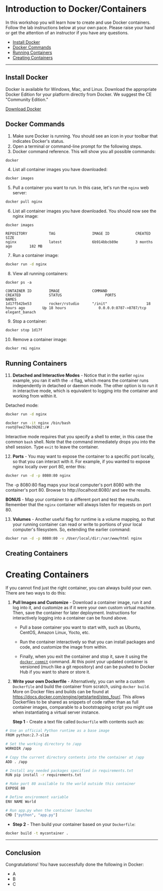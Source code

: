 # Introduction to Docker/Containers

In this workshop you will learn how to create and use Docker containers. Follow the lab instructions below at your own pace. Please raise your hand or get the attention of an instructor if you have any questions.

* [Install Docker](#install-docker)
* [Docker Commands](#docker-commands)
* [Running Containers](#running-containers)
* [Creating Containers](#creating-containers)

- - -

## Install Docker
Docker is available for Windows, Mac, and Linux. Download the appropriate Docker Edition for your platform directly from Docker. We suggest the CE "Community Edition."

[Download Docker](https://www.docker.com/)

## Docker Commands
1. Make sure Docker is running. You should see an icon in your toolbar that indicates Docker's status.
2. Open a terminal or command-line prompt for the following steps.
3. Docker command reference. This will show you all possible commands:

```bash
docker
```

4. List all container images you have downloaded:

```bash
docker images
```

5. Pull a container you want to run. In this case, let's run the `nginx` web server:

```bash
docker pull nginx
```

6. List all container images you have downloaded. You should now see the nginx image:

```
docker images

REPOSITORY          TAG                 IMAGE ID            CREATED             SIZE
nginx               latest              6b914bbcb89e        3 months ago        182 MB
```

7. Run a container image:

```bash
docker run -d nginx
```

8. View all running containers:

```
docker ps -a

CONTAINER ID        IMAGE               COMMAND                  CREATED             STATUS                    PORTS                    NAMES
1d17f542be53        rocker/rstudio      "/init"                  18 hours ago        Up 18 hours               0.0.0.0:8787->8787/tcp   elegant_banach
```

9. Stop a container:

```bash
docker stop 1d17f
```

10. Remove a container image:

```bash
docker rmi nginx
```

## Running Containers

11. **Detached and Interactive Modes** - Notice that in the earlier `nginx` example, you ran it with the `-d` flag, which means the container runs independently in detached or daemon mode. The other option is to run it in interactive mode, which is equivalent to logging into the container and working from within it.

Detached mode:

```bash
docker run -d nginx
```

```bash
docker run -it nginx /bin/bash
root@7ee278e39202:/#
```

Interactive mode requires that you specify a shell to enter, in this case the common `bash` shell. Note that the command immediately drops you into the shell session. Type `exit` to leave the container.

12. **Ports** - You may want to expose the container to a specific port locally, so that you can interact with it.
For example, if you wanted to expose nginx locally over port 80, enter this:

```bash
docker run -d -p 8080:80 nginx
```

The -p 8080:80 flag maps your local computer's port 8080 with the container's port 80. Browse to http://localhost:8080/ and see the results.

**BONUS** - Map your container to a different port and test the results. Remember that the `nginx` container will always listen for requests on port 80.

13. **Volumes** - Another useful flag for runtime is a volume mapping, so that your running container can read or write to portions of your local computer's filesystem.
So, extending the earlier command:

```bash
docker run -d -p 8080:80 -v /User/local/dir:/var/www/html nginx
```

## Creating Containers

# Creating Containers

If you cannot find just the right container, you can always build your own. There are two ways to do this:

1. **Pull Images and Customize** - Download a container image, run it and log into it, and customize as if it were your own custom virtual machine. Then, save the container for later deployment. Instructions for interactively logging into a container can be found above.

    * Pull a base container you want to start with, such as Ubuntu, CentOS, Amazon Linux, Yocto, etc.

    * Run the container interactively so that you can install packages and code, and customize the image from within.

    * Finally, when you exit the container and stop it, save it using the  [`docker commit`](https://docs.docker.com/engine/reference/commandline/commit/)  command. At this point your updated container is versioned (much like a git repository) and can be pushed to Docker Hub if you want to share or store it.

2. **Write your own Dockerfile** - Alternatively, you can write a custom `Dockerfile` and build the container from scratch, using `docker build`. More on Docker files and builds can be found at https://docs.docker.com/engine/getstarted/step_four/. This allows Dockerfiles to be shared as snippets of code rather than as full container images, comparable to a bootstrapping script you might use when instantiating a virtual server instance.

    **Step 1** - Create a text file called `Dockerfile` with contents such as:

```bash
# Use an official Python runtime as a base image
FROM python:2.7-slim

# Set the working directory to /app
WORKDIR /app

# Copy the current directory contents into the container at /app
ADD . /app

# Install any needed packages specified in requirements.txt
RUN pip install -r requirements.txt

# Make port 80 available to the world outside this container
EXPOSE 80

# Define environment variable
ENV NAME World

# Run app.py when the container launches
CMD ["python", "app.py"]
```

* **Step 2** - Then build your container based on your `Dockerfile`:

```bash
docker build -t mycontainer .
```

- - -

## Conclusion
Congratulations! You have successfully done the following in Docker:

* A
* B
* C

